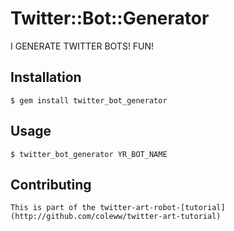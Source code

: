 # Twitter::Bot::Generator

I GENERATE TWITTER BOTS! FUN!

## Installation

    $ gem install twitter_bot_generator

## Usage

    $ twitter_bot_generator YR_BOT_NAME

## Contributing

    This is part of the twitter-art-robot-[tutorial](http://github.com/coleww/twitter-art-tutorial)
